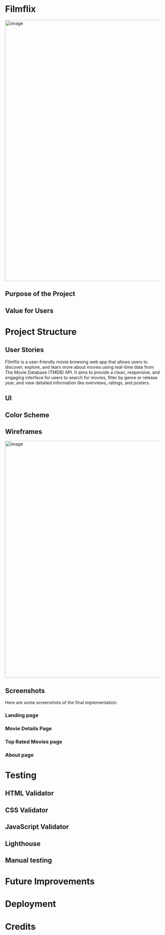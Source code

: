 # Filmflix
<img width="1321" height="848" alt="image" src="https://github.com/user-attachments/assets/6d477582-a691-438d-beaf-f0c790b35b48" />

## Purpose of the Project
## Value for Users
# Project Structure
## User Stories 
Filmflix is a user-friendly movie browsing web app that allows users to discover, explore, and learn more about movies using real-time data from The Movie Database (TMDB) API. It aims to provide a clean, responsive, and engaging interface for users to search for movies, filter by genre or release year, and view detailed information like overviews, ratings, and posters.
## UI
## Color Scheme
## Wireframes 
<img width="1172" height="770" alt="image" src="https://github.com/user-attachments/assets/69a9514e-f831-40af-bf78-25be10a6a8cd" />

## Screenshots
Here are some screenshots of the final implementation:
### Landing page 
### Movie Details Page
### Top Rated Movies page
### About page

# Testing 
## HTML Validator
## CSS Validator 
## JavaScript Validator 
## Lighthouse 
## Manual testing 

# Future Improvements 
# Deployment
# Credits 




